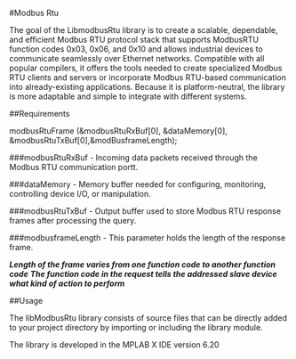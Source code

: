 #Modbus Rtu

The goal of the LibmodbusRtu library is to create a scalable, dependable, and efficient Modbus RTU protocol stack that supports ModbusRTU function codes 0x03, 0x06, and 0x10 and allows industrial devices to communicate seamlessly over Ethernet networks. Compatible with all popular compilers, it offers the tools needed to create specialized Modbus RTU clients and servers or incorporate Modbus RTU-based communication into already-existing applications. Because it is platform-neutral, the library is more adaptable and simple to integrate with different systems.

##Requirements

modbusRtuFrame (&modbusRtuRxBuf[0], &dataMemory[0], &modbusRtuTxBuf[0],&modBusframeLength);

###modbusRtuRxBuf - Incoming data packets received through the Modbus RTU communication portt.

###dataMemory - Memory buffer needed for configuring, monitoring, controlling device I/O, or manipulation.

###modbusRtuTxBuf -  Output buffer used to store Modbus RTU response frames after processing the query.

###modbusframeLength - This parameter holds the length of the response frame.


***Length of the frame varies from one function code to another function code***
***The function code in the request tells the addressed slave device what kind of action to perform***

##Usage

The libModbusRtu library consists of source files that can be directly added to your project directory by importing or including the library module.

The library is developed in the MPLAB X IDE version 6.20